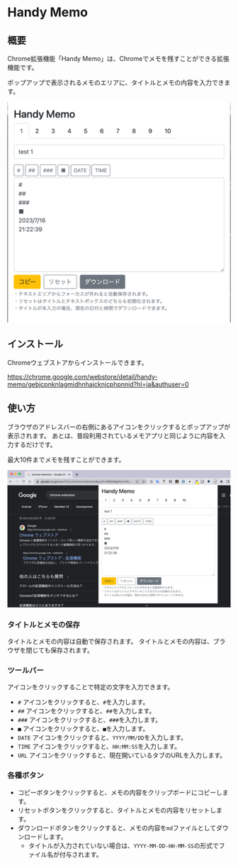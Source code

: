 # Handy Memo

## 概要

Chrome拡張機能「Handy Memo」は、Chromeでメモを残すことができる拡張機能です。

ポップアップで表示されるメモのエリアに、タイトルとメモの内容を入力できます。

![demo_01](./img/demo_01.png)

## インストール

Chromeウェブストアからインストールできます。

<https://chrome.google.com/webstore/detail/handy-memo/gebjcpnknlagmidhnhajcknjcphpnnid?hl=ja&authuser=0>

## 使い方

ブラウザのアドレスバーの右側にあるアイコンをクリックするとポップアップが表示されます。
あとは、普段利用されているメモアプリと同じように内容を入力するだけです。

最大10件までメモを残すことができます。

![demo_02](./img/demo_02.png)

### タイトルとメモの保存

タイトルとメモの内容は自動で保存されます。
タイトルとメモの内容は、ブラウザを閉じても保存されます。

### ツールバー

アイコンをクリックすることで特定の文字を入力できます。

- `#` アイコンをクリックすると、`#`を入力します。
- `##` アイコンをクリックすると、`##`を入力します。
- `###` アイコンをクリックすると、`###`を入力します。
- `■` アイコンをクリックすると、`■`を入力します。
- `DATE` アイコンをクリックすると、`YYYY/MM/DD`を入力します。
- `TIME` アイコンをクリックすると、`HH:MM:SS`を入力します。
- `URL` アイコンをクリックすると、現在開いているタブのURLを入力します。

### 各種ボタン

- コピーボタンをクリックすると、メモの内容をクリップボードにコピーします。
- リセットボタンをクリックすると、タイトルとメモの内容をリセットします。
- ダウンロードボタンをクリックすると、メモの内容を`md`ファイルとしてダウンロードします。
  - タイトルが入力されていない場合は、`YYYY-MM-DD-HH-MM-SS`の形式でファイル名が付与されます。
